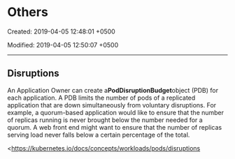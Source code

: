 # Others

Created: 2019-04-05 12:48:01 +0500

Modified: 2019-04-05 12:50:07 +0500

---

## Disruptions

An Application Owner can create a**PodDisruptionBudget**object (PDB) for each application. A PDB limits the number of pods of a replicated application that are down simultaneously from voluntary disruptions. For example, a quorum-based application would like to ensure that the number of replicas running is never brought below the number needed for a quorum. A web front end might want to ensure that the number of replicas serving load never falls below a certain percentage of the total.

<https://kubernetes.io/docs/concepts/workloads/pods/disruptions
